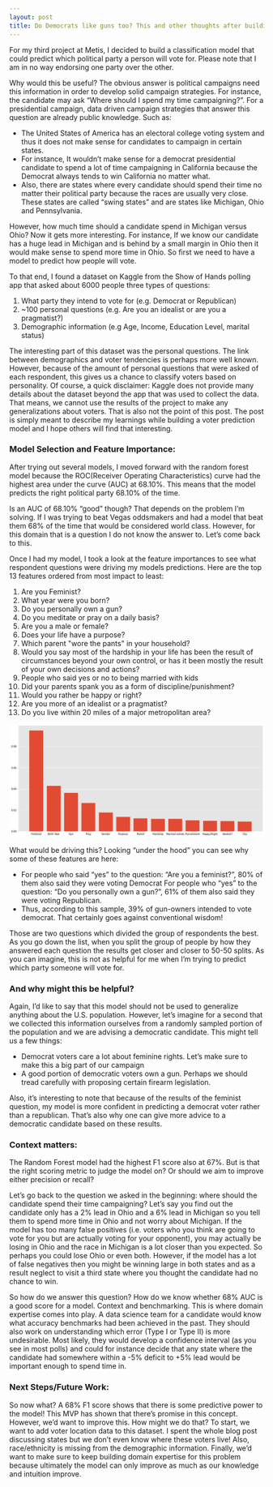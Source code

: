 ```yaml
---
layout: post
title: Do Democrats like guns too? This and other thoughts after building a voter prediction model
---
```


For my third project at Metis, I decided to build a classification model that could predict which political party a person will vote for. Please note that I am in no way endorsing one party over the other. 

Why would this be useful? The obvious answer is political campaigns need this information in order to develop solid campaign strategies. For instance, the candidate may ask “Where should I spend my time campaigning?”. For a presidential campaign, data driven campaign strategies that answer this question are already public knowledge. Such as:

* The United States of America has an electoral college voting system and thus it does not make sense for candidates to campaign in certain states.
* For instance, It wouldn’t make sense for a democrat presidential candidate to spend a lot of time campaigning in California because the Democrat always tends to win California no matter what.
* Also, there are states where every candidate should spend their time no matter their political party because the races are usually very close. These states are called “swing states” and are states like Michigan, Ohio and Pennsylvania. 

However, how much time should a candidate spend in Michigan versus Ohio? Now it gets more interesting. For instance, If we know our candidate has a huge lead in Michigan and is behind by a small margin in Ohio then it would make sense to spend more time in Ohio. So first we need to have a model to predict how people will vote. 

To that end, I found a dataset on Kaggle from the Show of Hands polling app that asked about 6000 people three types of questions:

1. What party they intend to vote for (e.g. Democrat or Republican)
1. ~100 personal questions (e.g. Are you an idealist or are you a pragmatist?)
1. Demographic information (e.g Age, Income, Education Level, marital status)

The interesting part of this dataset was the personal questions. The link between demographics and voter tendencies is perhaps more well known. However, because of the amount of personal questions that were asked of each respondent, this gives us a chance to classify voters based on personality. Of course, a quick disclaimer: Kaggle does not provide many details about the dataset beyond the app that was used to collect the data. That means, we cannot use the results of the project to make any generalizations about voters. That is also not the point of this post. The post is simply meant to describe my learnings while building a voter prediction model  and I hope others will find that interesting. 

### Model Selection and Feature Importance:

After trying out several models, I moved forward with the random forest model because the ROC(Receiver Operating Characteristics) curve had the highest area under the curve (AUC) at 68.10%. This means that the model predicts the right political party 68.10% of the time. 

Is an AUC of 68.10% “good” though? That depends on the problem I’m solving. If I was trying to beat Vegas oddsmakers and had a model that beat them 68% of the time that would be considered world class. However, for this domain that is a question I do not know the answer to. Let’s come back to this.

Once I had my model, I took a look at the feature importances to see what respondent questions were driving my models predictions. Here are the top 13 features ordered from most impact to least:

1. Are you Feminist?
1. What year were you born?
1. Do you personally own a gun?
1. Do you meditate or pray on a daily basis?
1. Are you a male or female?
1. Does your life have a purpose?
1. Which parent "wore the pants" in your household?
1. Would you say most of the hardship in your life has been the result of circumstances beyond your own control, or has it been mostly the result of your own decisions and actions?
1. People who said yes or no to being married with kids
1. Did your parents spank you as a form of discipline/punishment?
1. Would you rather be happy or right?
1. Are you more of an idealist or a pragmatist?
1. Do you live within 20 miles of a major metropolitan area?

![feature_importances](/images/feature_importances.png)

What would be driving this? Looking “under the hood” you can see why some of these features are here:

* For people who said “yes” to the question: “Are you a feminist?”, 80% of them also said they were voting Democrat
For people who “yes” to the question: “Do you personally own a gun?”, 61% of them also said they were voting Republican.
* Thus, according to this sample, 39% of gun-owners intended to vote democrat. That certainly goes against conventional wisdom!

Those are two questions which divided the group of respondents the best. As you go down the list, when you split the group of people by how they answered each question the results get closer and closer to 50-50 splits. As you can imagine, this is not as helpful for me when I’m trying to predict which party someone will vote for.

### And why might this be helpful?

Again, I’d like to say that this model should not be used to generalize anything about the U.S. population. However, let’s imagine for a second that we collected this information ourselves from a randomly sampled portion of the population and we are advising a democratic candidate. This might tell us a few things:

* Democrat voters care a lot about feminine rights. Let’s make sure to make this a big part of our campaign
* A good portion of democratic voters own a gun. Perhaps we should tread carefully with proposing certain firearm legislation.

Also, it’s interesting to note that because of the results of the feminist question, my model is more confident in predicting a democrat voter rather than a republican. That’s also why one can give more advice to a democratic candidate based on these results.

### Context matters:

The Random Forest model had the highest F1 score also at 67%. But is that the right scoring metric to judge the model on? Or should we aim to improve either precision or recall?

Let’s go back to the question we asked in the beginning: where should the candidate spend their time campaigning? Let’s say you find out the candidate only has a 2% lead in Ohio and a 6% lead in Michigan so you tell them to spend more time in Ohio and not worry about Michigan.  If the model has too many false positives (i.e. voters who you think are going to vote for you but are actually voting for your opponent), you may actually be losing in Ohio and the race in Michigan is a lot closer than you expected. So perhaps you could lose Ohio or even both. However, if the model has a lot of false negatives then you might be winning large in both states and as a result neglect to visit a third state where you thought the candidate had no chance to win. 

So how do we answer this question? How do we know whether 68% AUC is a good score for a model. Context and benchmarking. This is where domain expertise comes into play. A data science team for a candidate would know what accuracy benchmarks had been achieved in the past. They should also work on understanding which error (Type I or Type II) is more undesirable. Most likely, they would develop a confidence interval (as you see in most polls) and could for instance decide that any state where the candidate had somewhere within a -5% deficit to +5% lead would be important enough to spend time in. 

### Next Steps/Future Work:

So now what? A 68% F1 score shows that there is some predictive power to the model! This MVP has shown that there’s promise in this concept. However, we’d want to improve this. How might we do that? To start, we want to add voter location data to this dataset. I spent the whole blog post discussing states but we don’t even know where these voters live! Also, race/ethnicity is missing from the demographic information. Finally, we’d want to make sure to keep building domain expertise for this problem because ultimately the model can only improve as much as our knowledge and intuition improve. 
